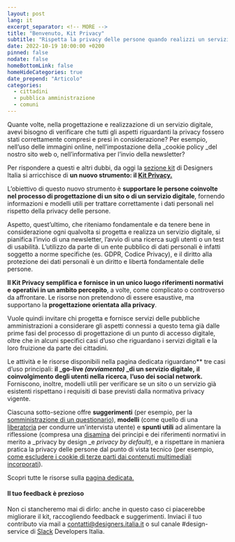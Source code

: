 ```yaml
---
layout: post
lang: it
excerpt_separator: <!-- MORE -->
title: "Benvenuto, Kit Privacy"
subtitle: "Rispetta la privacy delle persone quando realizzi un servizio digitale"
date: 2022-10-19 10:00:00 +0200
pinned: false
nodate: false
homeBottomLink: false
homeHideCategories: true
date_prepend: "Articolo"
categories:
  - cittadini
  - pubblica amministrazione
  - comuni
---
```


<!-- MORE -->
Quante volte, nella progettazione e realizzazione di un servizio digitale, avevi bisogno di verificare che tutti gli aspetti riguardanti la privacy fossero stati correttamente compresi e presi in considerazione? Per esempio, nell’uso delle immagini online, nell’impostazione della _cookie policy _del nostro sito web o, nell’informativa per l’invio della newsletter? 

Per rispondere a questi e altri dubbi, da oggi la [sezione kit](https://designers.italia.it/kit/) di Designers Italia si arricchisce di **un nuovo strumento: il [Kit Privacy. ](https://designers.italia.it/kit/privacy/)**

L’obiettivo di questo nuovo strumento è **supportare le persone coinvolte nel processo di progettazione di un sito o di un servizio digitale**, fornendo informazioni e modelli utili per trattare correttamente i dati personali nel rispetto della privacy delle persone. 

Aspetto, quest’ultimo, che riteniamo fondamentale e da tenere bene in considerazione ogni qualvolta si progetta e realizza un servizio digitale, si pianifica l’invio di una newsletter, l’avvio di una ricerca sugli utenti o un test di usabilità. L’utilizzo da parte di un ente pubblico di dati personali è infatti soggetto a norme specifiche (es. GDPR, Codice Privacy), e il diritto alla protezione dei dati personali è un diritto e libertà fondamentale delle persone.

**Il Kit Privacy semplifica e fornisce in un unico luogo riferimenti normativi e operativi in un ambito percepito**, a volte, come complicato o controverso da affrontare. Le risorse non pretendono di essere esaustive, ma  supportano la **progettazione orientata alla privacy**. 

Vuole quindi invitare chi progetta e fornisce servizi delle pubbliche amministrazioni a considerare gli aspetti connessi a questo tema già dalle prime fasi del processo di progettazione di un punto di accesso digitale, oltre che in alcuni specifici casi d’uso che riguardano i servizi digitali e la loro fruizione da parte dei cittadini. 

Le attività e le risorse disponibili nella pagina dedicata riguardano** tre casi d’uso principali: **il _go-live _(avviamento)_ _di un servizio digitale,** **il coinvolgimento degli utenti nella ricerca**, **l’uso dei social network.** Forniscono, inoltre, modelli utili per verificare se un sito o un servizio già esistenti rispettano i requisiti di base previsti dalla normativa privacy vigente. 

Ciascuna sotto-sezione offre **suggerimenti** (per esempio, per la [somministrazione di un questionario](https://docs.google.com/document/d/183f3aiDqLqi63XTTCovpRYiQDi530Dph7tRWaweu62Y/edit)), **modelli** (come quello di una [liberatoria](https://docs.google.com/document/d/1c4Ea2ni0aq4_4zq9kaojtrFRH5QQGKhYZvCo2b1mr2U/edit) per condurre un'intervista utente) e **spunti utili** ad alimentare la riflessione (compresa una [disamina](https://docs.google.com/document/d/1I7uhjz37w_t-ioa5APRZHCzRIvzKKrwu2W1IWu5R1rA/edit) dei principi e dei riferimenti normativi in merito a _privacy by design _e _privacy by default_), e a rispettare in maniera pratica la privacy delle persone dal punto di vista tecnico (per esempio, [come escludere i cookie di terze parti dai contenuti multimediali incorporati](https://docs.google.com/document/d/1URK2eWjnw9h8T1z3CG6ycax0BxNKvfd2ndUpvP5ZHy8/edit)). 

Scopri tutte le risorse sulla [pagina dedicata.](https://designers.italia.it/kit/privacy/)


#### Il tuo feedback è prezioso
Non ci stancheremo mai di dirlo: anche in questo caso ci piacerebbe migliorare il kit, raccogliendo feedback e suggerimenti. Inviaci il tuo contributo via mail a [contatti@designers.italia.it](mailto:contatti@designers.italia.it) o sul canale #design-service di [Slack](https://slack.developers.italia.it/) Developers Italia.